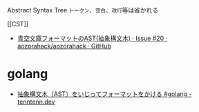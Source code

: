 Abstract Syntax Tree
`トークン`、`空白`、`改行`等は省かれる

[[CST]]

- [青空文庫フォーマットのAST(抽象構文木) · Issue #20 · aozorahack/aozorahack · GitHub](https://github.com/aozorahack/aozorahack/issues/20)
# golang
- [抽象構文木（AST）をいじってフォーマットをかける #golang - tenntenn.dev](https://tenntenn.dev/ja/posts/qiita-8953f2ae80c610b353c8/)

